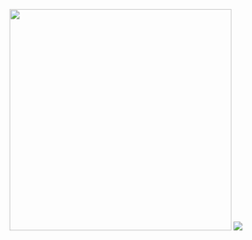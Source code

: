 <div id="header" align="center">
<img src= https://i.giphy.com/media/v1.Y2lkPTc5MGI3NjExeWs4Y3VrZzA2bWFodDd1NjE3MDM3eXVqbmUwNHI1Y3F0ZWI3a29wMCZlcD12MV9pbnRlcm5hbF9naWZfYnlfaWQmY3Q9Zw/D01cm9nnvNMuQ/giphy.gif heigt="100" width="400"/>
<img src="https://img.shields.io/badge/discord-darkblue?logo=discord&logoColor=white=white&style=for-the-badge"/>
</div>
